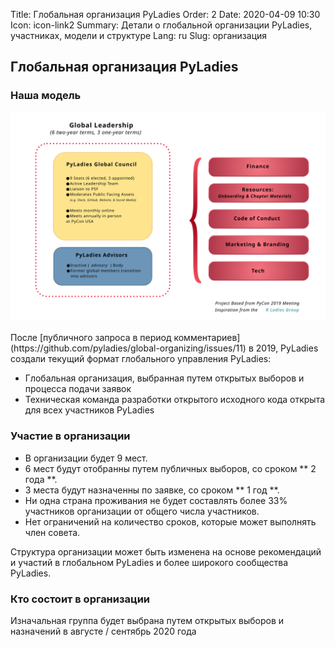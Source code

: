 Title: Глобальная организация PyLadies
Order: 2
Date: 2020-04-09 10:30
Icon: icon-link2
Summary: Детали о глобальной организации PyLadies, участниках, модели и структуре 
Lang: ru
Slug: организация

## Глобальная организация PyLadies

### Наша модель

<div class="float-center container">
  <img src="/images/council/council-structure-II.svg"
     alt="Структура организации PyLadies" width="900px" />
</div>

<br>
После [публичного запроса в период комментариев](https://github.com/pyladies/global-organizing/issues/11) в 2019, PyLadies создали текущий формат глобального управления PyLadies:

- Глобальная организация, выбранная путем открытых выборов и процесса подачи заявок 
- Техническая команда разработки открытого исходного кода открыта для всех участников PyLadies 

### Участие в организации

- В организации будет 9 мест.
- 6 мест будут отобранны путем публичных выборов, со сроком ** 2 года **.
- 3 места будут назначенны по заявке, со сроком ** 1 год **.
- Ни одна страна проживания не будет составлять более 33% участников организации от общего числа участников.
- Нет ограничений на количество сроков, которые может выполнять член совета.

Структура организации может быть изменена на основе рекомендаций и участий в глобальном PyLadies и более широкого сообщества PyLadies.

### Кто состоит в организации

Изначальная группа будет выбрана путем открытых выборов и назначений в августе / сентябрь 2020 года

